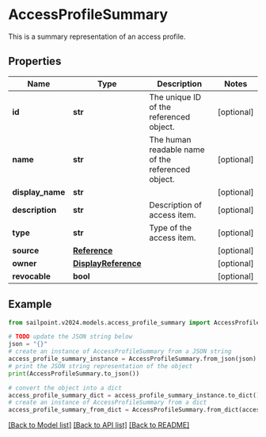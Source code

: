# AccessProfileSummary

This is a summary representation of an access profile.

## Properties

Name | Type | Description | Notes
------------ | ------------- | ------------- | -------------
**id** | **str** | The unique ID of the referenced object. | [optional] 
**name** | **str** | The human readable name of the referenced object. | [optional] 
**display_name** | **str** |  | [optional] 
**description** | **str** | Description of access item. | [optional] 
**type** | **str** | Type of the access item. | [optional] 
**source** | [**Reference**](Reference.md) |  | [optional] 
**owner** | [**DisplayReference**](DisplayReference.md) |  | [optional] 
**revocable** | **bool** |  | [optional] 

## Example

```python
from sailpoint.v2024.models.access_profile_summary import AccessProfileSummary

# TODO update the JSON string below
json = "{}"
# create an instance of AccessProfileSummary from a JSON string
access_profile_summary_instance = AccessProfileSummary.from_json(json)
# print the JSON string representation of the object
print(AccessProfileSummary.to_json())

# convert the object into a dict
access_profile_summary_dict = access_profile_summary_instance.to_dict()
# create an instance of AccessProfileSummary from a dict
access_profile_summary_from_dict = AccessProfileSummary.from_dict(access_profile_summary_dict)
```
[[Back to Model list]](../README.md#documentation-for-models) [[Back to API list]](../README.md#documentation-for-api-endpoints) [[Back to README]](../README.md)


